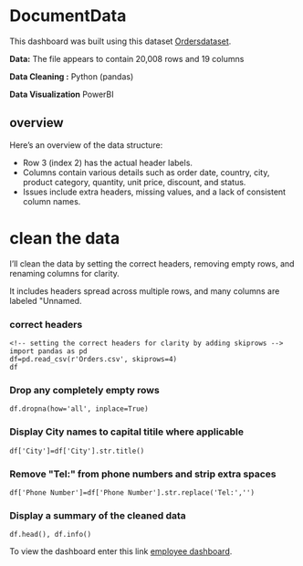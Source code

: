 # DocumentData

This dashboard was built using this dataset [Ordersdataset](Orders.csv).

**Data:**
The file appears to contain 20,008 rows and 19 columns

**Data Cleaning :**
Python (pandas)

**Data Visualization**
PowerBI

## overview
Here’s an overview of the data structure:
- Row 3 (index 2) has the actual header labels.
- Columns contain various details such as order date, country, city, product category, quantity, unit price, discount, and status.
- Issues include extra headers, missing values, and a lack of consistent column names.

# clean the data
 I’ll clean the data by setting the correct headers, removing empty rows, and renaming columns for clarity.

 It includes headers spread across multiple rows, and many columns are labeled "Unnamed.

### correct headers
```
<!-- setting the correct headers for clarity by adding skiprows -->
import pandas as pd
df=pd.read_csv(r'Orders.csv', skiprows=4)
df
```

### Drop any completely empty rows

```
df.dropna(how='all', inplace=True)

```


### Display City names to capital titile where applicable
```
df['City']=df['City'].str.title()
```

### Remove "Tel:" from phone numbers and strip extra spaces
```
df['Phone Number']=df['Phone Number'].str.replace('Tel:','')
```
### Display a summary of the cleaned data
```
df.head(), df.info()
```


To view the dashboard enter this link  [employee dashboard](employee_dashboard.pdf).

